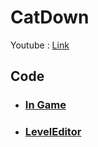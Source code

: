 # CatDown
Youtube : [Link](https://youtu.be/Z9sQcJFnpyM)

## Code
+ ### [In Game]()
+ ### [LevelEditor](https://github.com/ComeBiga/DownWellGame/tree/CatDown_README/DownWell/Assets/99.LevelEditor/Scripts)
